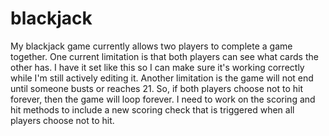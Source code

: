 # blackjack

My blackjack game currently allows two players to complete a game together. One current limitation is that both players can see what cards the other has. I have it set like this so I can make sure it's working correctly while I'm still actively editing it. Another limitation is the game will not end until someone busts or reaches 21. So, if both players choose not to hit forever, then the game will loop forever. I need to work on the scoring and hit methods to include a new scoring check that is triggered when all players choose not to hit.
